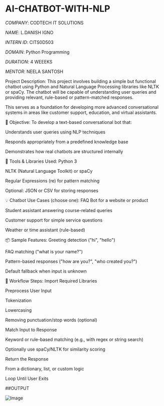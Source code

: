 # AI-CHATBOT-WITH-NLP

*COMPANY*: CODTECH IT SOLUTIONS

*NAME*: L.DANISH IGNO

*INTERN ID*: CITS0D503

*DOMAIN*:  Python Programming

*DURATION*: 4 WEEEKS

*MENTOR*: NEELA SANTOSH

 Project Description:
This project involves building a simple but functional chatbot using Python and Natural Language Processing libraries like NLTK or spaCy. The chatbot will be capable of understanding user queries and providing relevant, rule-based or pattern-matched responses.

This serves as a foundation for developing more advanced conversational systems in areas like customer support, education, and virtual assistants.

🎯 Objective:
To develop a text-based conversational bot that:

Understands user queries using NLP techniques

Responds appropriately from a predefined knowledge base

Demonstrates how real chatbots are structured internally

🧰 Tools & Libraries Used:
Python 3

NLTK (Natural Language Toolkit) or spaCy

Regular Expressions (re) for pattern matching

Optional: JSON or CSV for storing responses

💡 Chatbot Use Cases (choose one):
FAQ Bot for a website or product

Student assistant answering course-related queries

Customer support for simple service questions

Weather or time assistant (rule-based)

📦 Sample Features:
Greeting detection ("hi", "hello")

FAQ matching ("what is your name?")

Pattern-based responses ("how are you?", "who created you?")

Default fallback when input is unknown

🔁 Workflow Steps:
Import Required Libraries

Preprocess User Input

Tokenization

Lowercasing

Removing punctuation/stop words (optional)

Match Input to Response

Keyword or rule-based matching (e.g., with regex or string search)

Optionally use spaCy/NLTK for similarity scoring

Return the Response

From a dictionary, list, or custom logic

Loop Until User Exits

##OUTPUT


![Image](https://github.com/user-attachments/assets/b767df35-96c2-4de5-a284-c09cfcc33c42)

